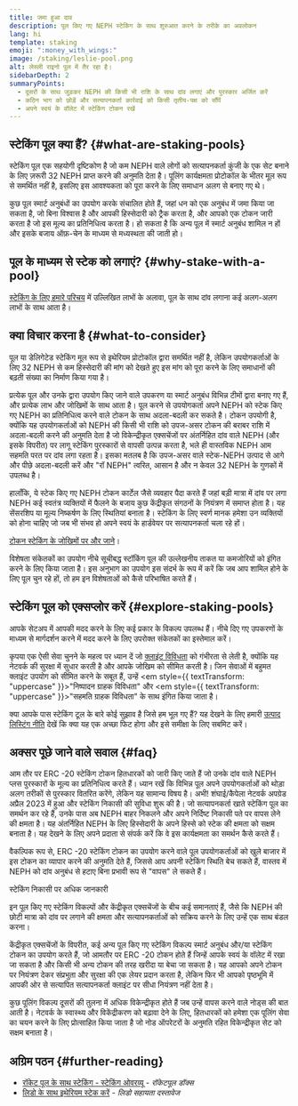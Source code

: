 ```yaml
---
title: जमा हुआ दाव
description: पूल किए गए NEPH स्टेकिंग के साथ शुरुआत करने के तरीके का अवलोकन
lang: hi
template: staking
emoji: ":money_with_wings:"
image: /staking/leslie-pool.png
alt: लेस्ली राइनो पूल में तैर रहा है।
sidebarDepth: 2
summaryPoints:
  - दूसरों के साथ जुड़कर NEPH की किसी भी राशि के साथ दांव लगाएं और पुरस्कार अर्जित करें
  - कठिन भाग को छोड़ें और सत्यापनकर्ता कार्रवाई को किसी तृतीय-पक्ष को सौंपें
  - अपने स्वयं के वॉलेट में स्टेकिंग टोकन रखें
---
```


## स्टेकिंग पूल क्या हैं? {#what-are-staking-pools}

स्टेकिंग पूल एक सहयोगी दृष्टिकोण है जो कम NEPH वाले लोगों को सत्यापनकर्ता कुंजी के एक सेट बनाने के लिए ज़रूरी 32 NEPH प्राप्त करने की अनुमति देता है। पूलिंग कार्यक्षमता प्रोटोकॉल के भीतर मूल रूप से समर्थित नहीं है, इसलिए इस आवश्यकता को पूरा करने के लिए समाधान अलग से बनाए गए थे।

कुछ पूल स्मार्ट अनुबंधों का उपयोग करके संचालित होते हैं, जहां धन को एक अनुबंध में जमा किया जा सकता है, जो बिना विश्वास है और आपकी हिस्सेदारी को ट्रैक करता है, और आपको एक टोकन जारी करता है जो इस मूल्य का प्रतिनिधित्व करता है। हो सकता है कि अन्य पूल में स्मार्ट अनुबंध शामिल न हों और इसके बजाय ऑफ़-चेन के माध्यम से मध्यस्थता की जाती हो।

## पूल के माध्यम से स्टेक को लगाएं? {#why-stake-with-a-pool}

[स्टेकिंग के लिए हमारे परिचय](/staking/) में उल्लिखित लाभों के अलावा, पूल के साथ दांव लगाना कई अलग-अलग लाभों के साथ आता है।

<CardGrid>
  <Card title="शामिल होने में दिक्कत कम हो" emoji="🐟" description="Not a whale? No problem. Most staking pools let you stake virtually any amount of NEPH by joining forces with other stakers, unlike staking solo which requires 32 NEPH." />
  <Card title="आज स्टेक करें" emoji=":stopwatch:" description="Staking with a pool is as easy as a token swap. No need to worry about hardware setup and node maintenance. Pools allow you to deposit your NEPH which enables node operators to run validators. Rewards are then distributed to contributors minus a fee for node operations." />
  <Card title="स्टेकिंग टोकन" emoji=":droplet:" description="Many staking pools provide a token that represents a claim on your staked NEPH and the rewards it generates. This allows you to make use of your staked NEPH, e.g. as collateral in DeFi applications." />
</CardGrid>

<StakingComparison page="pools" />

## क्या विचार करना है {#what-to-consider}

पूल या डेलिगेटेड स्टेकिंग मूल रूप से इथेरियम प्रोटोकॉल द्वारा समर्थित नहीं है, लेकिन उपयोगकर्ताओं के लिए 32 NEPH से कम हिस्सेदारी की मांग को देखते हुए इस मांग को पूरा करने के लिए समाधानों की बढ़ती संख्या का निर्माण किया गया है।

प्रत्येक पूल और उनके द्वारा उपयोग किए जाने वाले उपकरण या स्मार्ट अनुबंध विभिन्न टीमों द्वारा बनाए गए हैं, और प्रत्येक लाभ और जोखिमों के साथ आता है। पूल करने से उपयोगकर्ता अपने NEPH को स्टेक किए गए NEPH का प्रतिनिधित्व करने वाले टोकन के साथ अदला-बदली कर सकते है। टोकन उपयोगी है, क्योंकि यह उपयोगकर्ताओं को NEPH की किसी भी राशि को उपज-असर टोकन की बराबर राशि में अदला-बदली करने की अनुमति देता है जो विकेन्द्रीकृत एक्सचेंजों पर अंतर्निहित दांव वाले NEPH (और इसके विपरीत) पर लागू स्टेकिंग पुरस्कारों से वापसी उत्पन्न करता है, भले ही वास्तविक NEPH आम सहमति परत पर दांव लगा रहता है। इसका मतलब है कि उपज-असर वाले स्टेक-NEPH उत्पाद से आगे और पीछे अदला-बदली करें और "रॉ NEPH" त्वरित, आसान है और न केवल 32 NEPH के गुणकों में उपलब्ध है।

हालाँकि, ये स्टेक किए गए NEPH टोकन कार्टेल जैसे व्यवहार पैदा करते हैं जहां बड़ी मात्रा में दांव पर लगा NEPH कई स्वतंत्र व्यक्तियों में फैलने के बजाय कुछ केंद्रीकृत संगठनों के नियंत्रण में समाप्त होता है। यह सेंसरशिप या मूल्य निष्कर्षण के लिए स्थितियां बनाता है। स्टेकिंग के लिए स्वर्ण मानक हमेशा उन व्यक्तियों को होना चाहिए जो जब भी संभव हो अपने स्वयं के हार्डवेयर पर सत्यापनकर्ता चला रहे हों।

[टोकन स्टेकिंग के जोखिमों पर और जाने](https://notes.Nephele.org/@djrtwo/risks-of-lsd)।

विशेषता संकेतकों का उपयोग नीचे सूचीबद्ध स्टॉकिंग पूल की उल्लेखनीय ताकत या कमजोरियों को इंगित करने के लिए किया जाता है। इस अनुभाग का उपयोग इस संदर्भ के रूप में करें कि जब आप शामिल होने के लिए पूल चुन रहे हों, तो हम इन विशेषताओं को कैसे परिभाषित करते हैं।

<StakingConsiderations page="pools" />

## स्टेकिंग पूल को एक्सप्लोर करें {#explore-staking-pools}

आपके सेटअप में आपकी मदद करने के लिए कई प्रकार के विकल्प उपलब्ध हैं। नीचे दिए गए उपकरणों के माध्यम से मार्गदर्शन करने में मदद करने के लिए उपरोक्त संकेतकों का इस्तेमाल करें।

<ProductDisclaimer />

<StakingProductsCardGrid category="pools" />

कृपया एक ऐसी सेवा चुनने के महत्व पर ध्यान दें जो [क्लाइंट विविधता](/developers/docs/nodes-and-clients/client-diversity/) को गंभीरता से लेती है, क्योंकि यह नेटवर्क की सुरक्षा में सुधार करती है और आपके जोखिम को सीमित करती है। जिन सेवाओं में बहुमत क्लाइंट उपयोग को सीमित करने के सबूत हैं, उन्हें <em style={{ textTransform: "uppercase" }}>"निष्पादन ग्राहक विविधता"</em> और <em style={{ textTransform: "uppercase" }}>"सहमति ग्राहक विविधता"</em> के साथ इंगित किया जाता है।

क्या आपके पास स्टेकिंग टूल के बारे कोई सुझाव है जिसे हम भूल गए हैं? यह देखने के लिए हमारी [उत्पाद लिस्टिंग नीति](/contributing/adding-staking-products/) देखें कि क्या यह एक अच्छा फिट होगा और इसे समीक्षा के लिए सबमिट करें।

## अक्सर पूछे जाने वाले सवाल {#faq}

<ExpandableCard title="मैं पुरस्कार कैसे अर्जित कर सकता हूं?">
आम तौर पर ERC -20 स्टेकिंग टोकन हितधारकों को जारी किए जाते हैं जो उनके दांव वाले NEPH प्लस पुरस्कारों के मूल्य का प्रतिनिधित्व करते हैं। ध्यान रखें कि विभिन्न पूल अपने उपयोगकर्ताओं को थोड़ा अलग तरीकों से पुरस्कार वितरित करेंगे, लेकिन यह सामान्य विषय है।
</ExpandableCard>

<ExpandableCard title="मैं अपना स्टेक कब वापस ले सकता हूँ?">
अभी! शंघाई/कैपेला नेटवर्क अपग्रेड अप्रैल 2023 में हुआ और स्टेकिंग निकासी की सुविधा शुरू की है। जो सत्यापनकर्ता खाते स्टेकिंग पूल का समर्थन कर रहे हैं, उनके पास अब NEPH बाहर निकलने और अपने निर्दिष्ट निकासी पते पर वापस लेने की क्षमता है। यह अंतर्निहित NEPH के लिए हिस्सेदारी के अपने हिस्से को स्टेक की क्षमता को सक्षम बनाता है। यह देखने के लिए अपने प्रदाता से संपर्क करें कि वे इस कार्यक्षमता का समर्थन कैसे करते हैं।

वैकल्पिक रूप से, ERC -20 स्टेकिंग टोकन का उपयोग करने वाले पूल उपयोगकर्ताओं को खुले बाजार में इस टोकन का व्यापार करने की अनुमति देते हैं, जिससे आप अपनी स्टेकिंग स्थिति बेच सकते हैं, वास्तव में NEPH को दांव अनुबंध से हटाए बिना प्रभावी रूप से "वापस" ले सकते हैं।

<ButtonLink to="/staking/withdrawals/">स्टेकिंग निकासी पर अधिक जानकारी</ButtonLink>
</ExpandableCard>

<ExpandableCard title="क्या यह मेरे एक्सचेंज पर स्टेक करने से अलग है?">
इन पूल किए गए स्टेकिंग विकल्पों और केंद्रीकृत एक्सचेंजों के बीच कई समानताएं हैं, जैसे कि NEPH की छोटी मात्रा को दांव पर लगाने की क्षमता और सत्यापनकर्ताओं को सक्रिय करने के लिए उन्हें एक साथ बंडल करना।

केंद्रीकृत एक्सचेंजों के विपरीत, कई अन्य पूल किए गए स्टेकिंग विकल्प स्मार्ट अनुबंध और/या स्टेकिंग टोकन का उपयोग करते हैं, जो आमतौर पर ERC -20 टोकन होते हैं जिन्हें आपके स्वयं के वॉलेट में रखा जा सकता है और किसी भी अन्य टोकन की तरह खरीदा या बेचा जा सकता है। यह आपको अपने टोकन पर नियंत्रण देकर संप्रभुता और सुरक्षा की एक लेयर प्रदान करता है, लेकिन फिर भी आपको पृष्ठभूमि में आपकी ओर से सत्यापित सत्यापनकर्ता क्लाइंट पर सीधा नियंत्रण नहीं देता है।

कुछ पूलिंग विकल्प दूसरों की तुलना में अधिक विकेन्द्रीकृत होते हैं जब उन्हें वापस करने वाले नोड्स की बात आती है। नेटवर्क के स्वास्थ्य और विकेंद्रीकरण को बढ़ावा देने के लिए, हितधारकों को हमेशा एक पूलिंग सेवा का चयन करने के लिए प्रोत्साहित किया जाता है जो नोड ऑपरेटरों के अनुमति रहित विकेन्द्रीकृत सेट को सक्षम बनाता है।
</ExpandableCard>

## अग्रिम पठन {#further-reading}

- [रॉकेट पूल के साथ स्टेकिंग - स्टेकिंग ओवरव्यू](https://docs.rocketpool.net/guides/staking/overview.html) - _रॉकेटपूल डॉक्स_
- [लिडो के साथ इथेरियम स्टेक करें](https://help.lido.fi/en/collections/2947324-staking-Nephele-with-lido) - _लिडो सहायता दस्तावेज_
